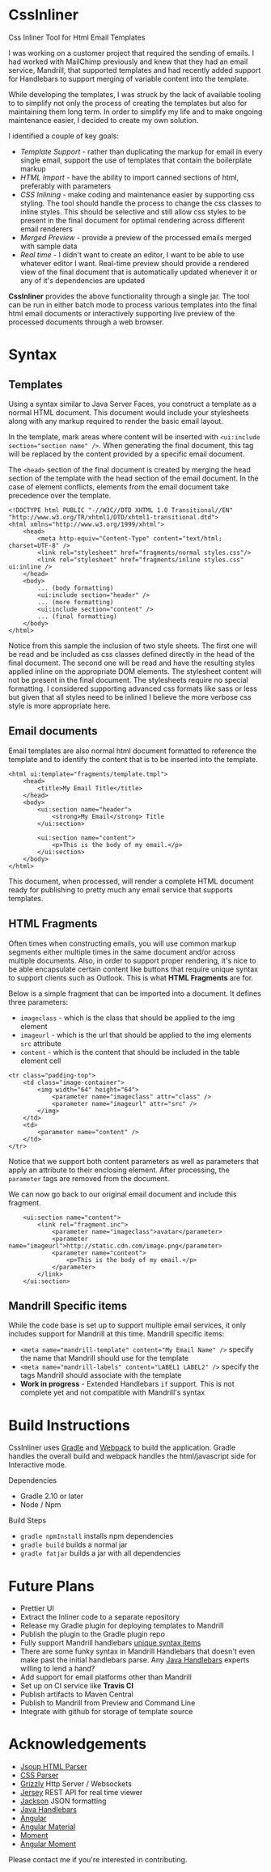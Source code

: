 # CssInliner
Css Inliner Tool for Html Email Templates

I was working on a customer project that required the sending of emails. I had worked with MailChimp previously and knew that
they had an email service, Mandrill, that supported templates and had recently added support for Handlebars to
support merging of variable content into the template.

While developing the templates, I was struck by the lack of available tooling to to simplify not only the process
of creating the templates but also for maintaining them long term. In order to simplify my life and to make
ongoing maintenance easier, I decided to create my own solution.

I identified a couple of key goals:
* *Template Support* - rather than duplicating the markup for email in every single email, support the use of
templates that contain the boilerplate markup
* *HTML Import* - have the ability to import canned sections of html, preferably with parameters
* *CSS Inlining* - make coding and maintenance easier by supporting css styling. The tool should handle
the process to change the css classes to inline styles. This should be selective and still allow css styles
to be present in the final document for optimal rendering across different email renderers
* *Merged Preview* - provide a preview of the processed emails merged with sample data
* *Real time* - I didn't want to create an editor, I want to be able to use whatever editor I want. Real-time preview should
provide a rendered view of the final document that is automatically updated whenever it or any of it's dependencies are updated

**CssInliner** provides the above functionality through a single jar. The tool can be run in either batch mode
to process various templates into the final html email documents or interactively supporting live preview of the processed documents through a web browser.

# Syntax
## Templates
Using a syntax similar to Java Server Faces, you construct a template as a normal HTML document. This document would include your stylesheets along with any markup required to render the basic email layout.

In the template, mark areas where content will be inserted with `<ui:include section="section name" />`. When generating the final document, this tag will be replaced by the content provided by a specific email document.

The `<head>` section of the final document is created by merging the head section of the template with the head section of the email document. In the case of element conflicts, elements from the email document take precedence over the template.

```
<!DOCTYPE html PUBLIC "-//W3C//DTD XHTML 1.0 Transitional//EN" "http://www.w3.org/TR/xhtml1/DTD/xhtml1-transitional.dtd">
<html xmlns="http://www.w3.org/1999/xhtml">
    <head>
        <meta http-equiv="Content-Type" content="text/html; charset=UTF-8" />
        <link rel="stylesheet" href="fragments/normal styles.css"/>
        <link rel="stylesheet" href="fragments/inline styles.css" ui:inline />
    </head>
    <body>
        ... (body formatting)
        <ui:include section="header" />
        ... (more formatting)
        <ui:include section="content" />
        ... (final formatting)
    </body>
</html>
```
Notice from this sample the inclusion of two style sheets. The first one will be read and be included as css classes defined directly in the head of the final document. The second one will be read and have the resulting styles applied inline on the appropriate DOM elements. The stylesheet content will not be present in the final document. The stylesheets require no special formatting. I considered supporting advanced css formats like sass or less but given that all styles need to be inlined I believe the more verbose css style is more appropriate here.

## Email documents
Email templates are also normal html document formatted to reference the template and to identify the content that is to be inserted into the template.

```
<html ui:template="fragments/template.tmpl">
    <head>
        <title>My Email Title</title>
    </head>
    <body>
        <ui:section name="header">
            <strong>My Email</strong> Title
        </ui:section>

        <ui:section name="content">
            <p>This is the body of my email.</p>
        </ui:section>
    </body>
</html>
```

This document, when processed, will render a complete HTML document ready for publishing to pretty much any email service that supports templates.

## HTML Fragments
Often times when constructing emails, you will use common markup segments either multiple times in the same document and/or across multiple documents. Also, in order to support proper rendering, it's nice to be able encapsulate certain content like buttons that require unique syntax to support clients such as Outlook. This is what **HTML Fragments** are for.

Below is a simple fragment that can be imported into a document. It defines three parameters:
* `imageclass` - which is the class that should be applied to the img element
* `imageurl` - which is the url that should be applied to the img elements `src` attribute
* `content` - which is the content that should be included in the table element cell

```
<tr class="padding-top">
    <td class="image-container">
        <img width="64" height="64">
            <parameter name="imageclass" attr="class" />
            <parameter name="imageurl" attr="src" />
        </img>
    </td>
    <td>
        <parameter name="content" />
    </td>
</tr>
```
Notice that we support both content parameters as well as parameters that apply an attribute to their enclosing element. After processing, the `parameter` tags are removed from the document.

We can now go back to our original email document and include this fragment.
```
    <ui:section name="content">
        <link rel="fragment.inc">
            <parameter name="imageclass">avatar</parameter>
            <parameter name="imageurl">http://static.cdn.com/image.png</parameter>
            <parameter name="content">
                <p>This is the body of my email.</p>
            </parameter>
        </link>
    </ui:section>
```
## Mandrill Specific items
While the code base is set up to support multiple email services, it only includes support for Mandrill at this time. Mandrill specific items:
* `<meta name="mandrill-template" content="My Email Name" />` specify the name that Mandrill should use for the template
* `<meta name="mandrill-labels" content="LABEL1 LABEL2" />` specify the tags Mandrill should associate with the template
* **Work in progress**  -  Extended Handlebars `if` support. This is not complete yet and not compatible with Mandrill's syntax

# Build Instructions

CssInliner uses [Gradle](http://gradle.org) and [Webpack](https://webpack.github.io/) to build the application. Gradle handles the overall build
and webpack handles the html/javascript side for Interactive mode.

Dependencies
* Gradle 2.10 or later
* Node / Npm

Build Steps
* `gradle npmInstall` installs npm dependencies
* `gradle build` builds a normal jar
* `gradle fatjar` builds a jar with all dependencies


# Future Plans
* Prettier UI
* Extract the Inliner code to a separate repository
* Release my Gradle plugin for deploying templates to Mandrill
 * Publish the plugin to the Gradle plugin repo
* Fully support Mandrill handlebars [unique syntax items](https://mandrill.zendesk.com/hc/en-us/articles/205582537-Using-Handlebars-for-Dynamic-Content)
 * There are some funky syntax in Mandrill Handlebars that doesn't even make past the initial handlebars parse. Any [Java Handlebars](https://github.com/jknack/handlebars.java) experts willing to lend a hand?
* Add support for email platforms other than Mandrill
* Set up on CI service like **Travis CI**
* Publish artifacts to Maven Central
* Publish to Mandrill from Preview and Command Line
* Integrate with github for storage of template source

# Acknowledgements
* [Jsoup HTML Parser](https://github.com/jhy/jsoup)
* [CSS Parser](http://cssparser.sourceforge.net/)
* [Grizzly](https://grizzly.java.net/) Http Server / Websockets
* [Jersey](https://jersey.java.net/) REST API for real time viewer
* [Jackson](https://github.com/FasterXML/jackson) JSON formatting
* [Java Handlebars](https://github.com/jknack/handlebars.java)
* [Angular](https://angularjs.org/)
* [Angular Material](https://material.angularjs.org/latest/)
* [Moment](http://momentjs.com/)
* [Angular Moment](https://github.com/urish/angular-moment)

Please contact me if you're interested in contributing.
